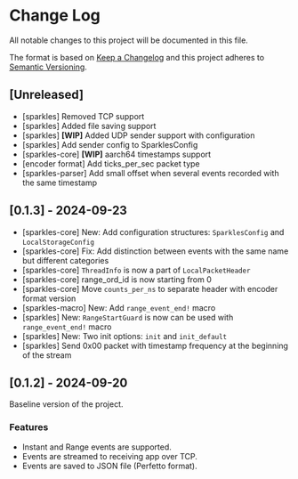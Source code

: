 # Change Log
All notable changes to this project will be documented in this file.

The format is based on [Keep a Changelog](http://keepachangelog.com/)
and this project adheres to [Semantic Versioning](http://semver.org/).

## [Unreleased]
- [sparkles] Removed TCP support
- [sparkles] Added file saving support
- [sparkles] **[WIP]** Added UDP sender support with configuration 
- [sparkles] Add sender config to SparklesConfig
- [sparkles-core] **[WIP]** aarch64 timestamps support
- [encoder format] Add ticks_per_sec packet type
- [sparkles-parser] Add small offset when several events recorded with the same timestamp

## [0.1.3] - 2024-09-23
- [sparkles-core] New: Add configuration structures: `SparklesConfig` and `LocalStorageConfig`
- [sparkles-core] Fix: Add distinction between events with the same name but different categories
- [sparkles-core] `ThreadInfo` is now a part of `LocalPacketHeader`
- [sparkles-core] range_ord_id is now starting from 0
- [sparkles-core] Move `counts_per_ns` to separate header with encoder format version
- [sparkles-macro] New: Add `range_event_end!` macro
- [sparkles] New: `RangeStartGuard` is now can be used with `range_event_end!` macro
- [sparkles] New: Two init options: `init` and `init_default`
- [sparkles] Send 0x00 packet with timestamp frequency at the beginning of the stream

## [0.1.2] - 2024-09-20

Baseline version of the project.

### Features
- Instant and Range events are supported.
- Events are streamed to receiving app over TCP.
- Events are saved to JSON file (Perfetto format).